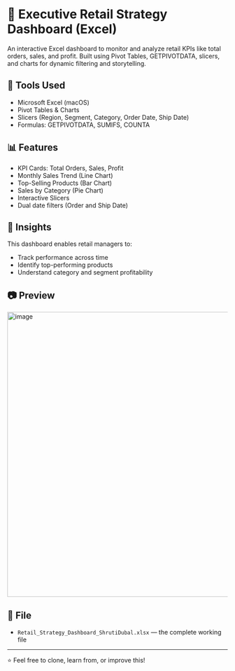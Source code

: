 # 🧾 Executive Retail Strategy Dashboard (Excel)

An interactive Excel dashboard to monitor and analyze retail KPIs like total orders, sales, and profit. Built using Pivot Tables, GETPIVOTDATA, slicers, and charts for dynamic filtering and storytelling.

## 🔧 Tools Used
- Microsoft Excel (macOS)
- Pivot Tables & Charts
- Slicers (Region, Segment, Category, Order Date, Ship Date)
- Formulas: GETPIVOTDATA, SUMIFS, COUNTA

## 📊 Features
- KPI Cards: Total Orders, Sales, Profit
- Monthly Sales Trend (Line Chart)
- Top-Selling Products (Bar Chart)
- Sales by Category (Pie Chart)
- Interactive Slicers
- Dual date filters (Order and Ship Date)

## 📌 Insights
This dashboard enables retail managers to:
- Track performance across time
- Identify top-performing products
- Understand category and segment profitability

## 📷 Preview

<img width="1444" height="651" alt="image" src="https://github.com/user-attachments/assets/90facba0-8876-4ab0-a601-8a2318890703" />


## 📁 File
- `Retail_Strategy_Dashboard_ShrutiDubal.xlsx` — the complete working file

---

⭐ Feel free to clone, learn from, or improve this!
